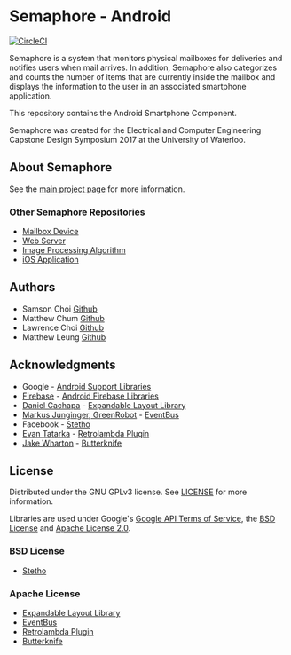 # Semaphore - Android

[![CircleCI](https://circleci.com/gh/shlchoi/semaphore-android.svg?style=svg&circle-token=cbed7a3c4f3cdd5a531b9cfe97c04a9fe6c26f24)](https://circleci.com/gh/shlchoi/semaphore-android)

Semaphore is a system that monitors physical mailboxes for deliveries and notifies users when mail arrives. In addition, Semaphore also categorizes and counts the number of items that are currently inside the mailbox and displays the information to the user in an associated smartphone application.  

This repository contains the Android Smartphone Component.

Semaphore was created for the Electrical and Computer Engineering Capstone Design Symposium 2017 at the University of Waterloo.


## About Semaphore
See the [main project page](https://shlchoi.github.io/semaphore) for more information.

### Other Semaphore Repositories
* [Mailbox Device](https://github.com/shlchoi/semaphore-mailbox)
* [Web Server](https://github.com/shlchoi/semaphore-server)
* [Image Processing Algorithm](https://github.com/mattcwc/semaphore-raspi)
* [iOS Application](https://github.com/shlchoi/semaphore-ios)


## Authors

* Samson Choi 	[Github](https://github.com/shlchoi)
* Matthew Chum 	[Github](https://github.com/mattcwc)
* Lawrence Choi	[Github](https://github.com/l2choi)
* Matthew Leung [Github](https://github.com/mshleung)


## Acknowledgments
* Google - [Android Support Libraries](https://developer.android.com/topic/libraries/support-library/index.html)
* [Firebase](https://firebase.google.com) - [Android Firebase Libraries](https://firebase.google.com/docs/android/)
* [Daniel Cachapa](https://github.com/cachapa) - [Expandable Layout Library](https://github.com/cachapa/ExpandableLayout)
* [Markus Junginger, GreenRobot](http://greenrobot.org/) - [EventBus](http://greenrobot.org/eventbus/)
* Facebook - [Stetho](http://facebook.github.io/stetho/)
* [Evan Tatarka](https://github.com/evant) - [Retrolambda Plugin](https://github.com/evant/gradle-retrolambda)
* [Jake Wharton](https://github.com/JakeWharton) - [Butterknife](http://jakewharton.github.io/butterknife/)


## License

Distributed under the GNU GPLv3 license. See [LICENSE](https://github.com/shlchoi/semaphore-android/blob/master/LICENSE) for more information.

Libraries are used under Google's [Google API Terms of Service](https://developers.google.com/terms/), the [BSD License]() and [Apache License 2.0](http://www.apache.org/licenses/LICENSE-2.0.html).

### BSD License
* [Stetho](http://facebook.github.io/stetho/)

### Apache License
* [Expandable Layout Library](https://github.com/cachapa/ExpandableLayout)
* [EventBus](http://greenrobot.org/eventbus/)
* [Retrolambda Plugin](https://github.com/evant/gradle-retrolambda)
* [Butterknife](http://jakewharton.github.io/butterknife/)

